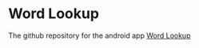 # Word Lookup

The github repository for the android app [Word Lookup](https://play.google.com/store/apps/details?id=com.solaomi.wordLookup&hl=en)
